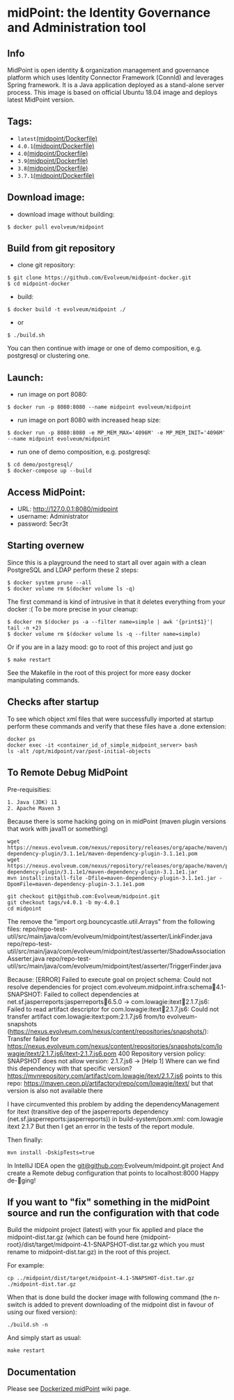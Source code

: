 # midPoint: the Identity Governance and Administration tool
## Info
MidPoint is open identity & organization management and governance platform which uses Identity Connector Framework (ConnId) and leverages Spring framework. It is a Java application deployed as a stand-alone server process. This image is based on official Ubuntu 18.04 image and deploys latest MidPoint version.

## Tags:
- `latest`[(midpoint/Dockerfile)](https://github.com/Evolveum/midpoint-docker)
- `4.0.1`[(midpoint/Dockerfile)](https://github.com/Evolveum/midpoint-docker/tree/4.0.1)
- `4.0`[(midpoint/Dockerfile)](https://github.com/Evolveum/midpoint-docker/tree/4.0)
- `3.9`[(midpoint/Dockerfile)](https://github.com/Evolveum/midpoint-docker/tree/3.9)
- `3.8`[(midpoint/Dockerfile)](https://github.com/Evolveum/midpoint-docker/tree/3.8)
- `3.7.1`[(midpoint/Dockerfile)](https://github.com/Evolveum/midpoint-docker/tree/3.7.1)

## Download image:
- download image without building:
```
$ docker pull evolveum/midpoint
```

## Build from git repository  
- clone git repository:
```
$ git clone https://github.com/Evolveum/midpoint-docker.git
$ cd midpoint-docker
```
- build:
```
$ docker build -t evolveum/midpoint ./
```
- or
```
$ ./build.sh
```
You can then continue with image or one of demo composition, e.g. postgresql or clustering one.

## Launch:
- run image on port 8080:
```
$ docker run -p 8080:8080 --name midpoint evolveum/midpoint
```
- run image on port 8080 with increased heap size:
```
$ docker run -p 8080:8080 -e MP_MEM_MAX='4096M' -e MP_MEM_INIT='4096M' --name midpoint evolveum/midpoint
```
- run one of demo composition, e.g. postgresql:
```
$ cd demo/postgresql/
$ docker-compose up --build
```

## Access MidPoint:
- URL: http://127.0.0.1:8080/midpoint
- username: Administrator
- password: 5ecr3t

## Starting overnew

Since this is a playground the need to start all over again with a clean PostgreSQL and LDAP perform these 2 steps:

```
$ docker system prune --all
$ docker volume rm $(docker volume ls -q)
```

The first command is kind of intrusive in that it deletes everything from your docker :(
To be more precise in your cleanup:

```
$ docker rm $(docker ps -a --filter name=simple | awk '{print$1}'| tail -n +2)
$ docker volume rm $(docker volume ls -q --filter name=simple)
```

Or if you are in a lazy mood: go to root of this project and just go

```
$ make restart
```

See the Makefile in the root of this project for more easy docker manipulating commands.

## Checks after startup

To see which object xml files that were successfully imported at startup perform these commands
and verify that these files have a .done extension:

```
docker ps
docker exec -it <container_id_of_simple_midpoint_server> bash
ls -alt /opt/midpoint/var/post-initial-objects
```

## To Remote Debug MidPoint

Pre-requisities:

    1. Java (JDK) 11
    2. Apache Maven 3

Because there is some hacking going on in midPoint (maven plugin versions that work with java11 or something)
```
wget https://nexus.evolveum.com/nexus/repository/releases/org/apache/maven/plugins/maven-dependency-plugin/3.1.1e1/maven-dependency-plugin-3.1.1e1.pom
wget https://nexus.evolveum.com/nexus/repository/releases/org/apache/maven/plugins/maven-dependency-plugin/3.1.1e1/maven-dependency-plugin-3.1.1e1.jar
mvn install:install-file -Dfile=maven-dependency-plugin-3.1.1e1.jar -DpomFile=maven-dependency-plugin-3.1.1e1.pom
```

```
git checkout git@github.com:Evolveum/midpoint.git
git checkout tags/v4.0.1 -b my-4.0.1
cd midpoint
```

The remove the "import org.bouncycastle.util.Arrays" from the following files:
    repo/repo-test-util/src/main/java/com/evolveum/midpoint/test/asserter/LinkFinder.java
    repo/repo-test-util/src/main/java/com/evolveum/midpoint/test/asserter/ShadowAssociationAsserter.java
    repo/repo-test-util/src/main/java/com/evolveum/midpoint/test/asserter/TriggerFinder.java

Because: [ERROR] Failed to execute goal on project schema: Could not resolve dependencies for project com.evolveum.midpoint.infra:schema:jar:4.1-SNAPSHOT: Failed to collect dependencies at net.sf.jasperreports:jasperreports:jar:6.5.0 -> com.lowagie:itext:jar:2.1.7.js6: Failed to read artifact descriptor for com.lowagie:itext:jar:2.1.7.js6: Could not transfer artifact com.lowagie:itext:pom:2.1.7.js6 from/to evolveum-snapshots (https://nexus.evolveum.com/nexus/content/repositories/snapshots/): Transfer failed for https://nexus.evolveum.com/nexus/content/repositories/snapshots/com/lowagie/itext/2.1.7.js6/itext-2.1.7.js6.pom 400 Repository version policy: SNAPSHOT does not allow version: 2.1.7.js6 -> [Help 1]
Where can we find this dependency with that specific version?
https://mvnrepository.com/artifact/com.lowagie/itext/2.1.7.js6 points to this repo:
https://maven.ceon.pl/artifactory/repo/com/lowagie/itext/ but that version is also not available there

I have circumvented this problem by adding the dependencyManagement for itext (transitive dep of the jasperreports dependency (net.sf.jasperreports:jasperreports)) in build-system/pom.xml:
    <dependency>
        <groupId>com.lowagie</groupId>
        <artifactId>itext</artifactId>
        <version>2.1.7</version>
    </dependency>
But then I get an error in the tests of the report module. 

Then finally:
```
mvn install -DskipTests=true
```

In IntelliJ IDEA open the git@github.com:Evolveum/midpoint.git project
And create a Remote debug configuration that points to localhost:8000
Happy de-🐞ging!

## If you want to "fix" something in the midPoint source and run the configuration with that code

Build the midpoint project (latest) with your fix applied and place the midpoint-dist.tar.gz (which can be found here {midpoint-root}/dist/target/midpoint-4.1-SNAPSHOT-dist.tar.gz which you must rename to midpoint-dist.tar.gz) in the root of this project.

For example:
```
cp ../midpoint/dist/target/midpoint-4.1-SNAPSHOT-dist.tar.gz ./midpoint-dist.tar.gz
```

When that is done build the docker image with following command (the n-switch is added to prevent downloading of the midpoint dist in favour of using our fixed version):
```
./build.sh -n
```

And simply start as usual:
```
make restart
```

## Documentation
Please see [Dockerized midPoint](https://wiki.evolveum.com/display/midPoint/Dockerized+midPoint) wiki page.
